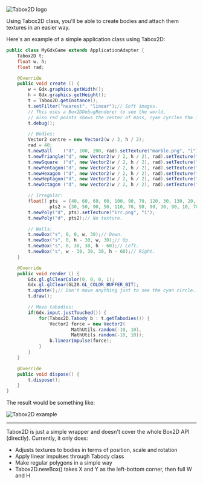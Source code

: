 ![Tabox2D logo](http://s22.postimg.org/qm3cr4ma5/logo_Tabox2_D.png)

Using Tabox2D class, you'll be able to create bodies and attach them textures in an easier way.

Here's an example of a simple application class using Tabox2D:
```java
public class MyGdxGame extends ApplicationAdapter {
	Tabox2D t;
    float w, h;
    float rad;

	@Override
	public void create () {
        w = Gdx.graphics.getWidth();
        h = Gdx.graphics.getHeight();
        t = Tabox2D.getInstance();
        t.setFilter("nearest", "linear");// Soft images.
        // This uses a Box2DDebugRenderer to see the world,
        // also red points shows the center of mass, cyan cyrcles the initial AABB center:
        t.debug();

        // Bodies:
        Vector2 centre = new Vector2(w / 2, h / 2);
        rad = 40;
        t.newBall    ("d", 100, 200, rad).setTexture("marble.png", "i");
        t.newTriangle("d", new Vector2(w / 2, h / 2), rad).setTexture("triangle.png", "i");
        t.newSquare  ("d", new Vector2(w / 2, h / 2), rad).setTexture("square.png", "i");
        t.newPentagon("d", new Vector2(w / 2, h / 2), rad).setTexture("pentagon.png", "i");
        t.newHexagon ("d", new Vector2(w / 2, h / 2), rad).setTexture("hexagon.png", "i");
        t.newHeptagon("d", new Vector2(w / 2, h / 2), rad).setTexture("heptagon.png", "i");
        t.newOctagon ("d", new Vector2(w / 2, h / 2), rad).setTexture("octagon.png", "i");

        // Irregular:
        float[] pts  = {40, 60, 60, 60, 100, 90, 70, 120, 30, 130, 20, 70},
                pts2 = {30, 50, 90, 50, 110, 70, 90, 90, 30, 90, 10, 70};
        t.newPoly("d", pts).setTexture("irr.png", "i");
        t.newPoly("d", pts2);// No texture.

        // Walls:
        t.newBox("s", 0, 0, w, 30);// Down.
        t.newBox("s", 0, h - 30, w, 30);// Up.
        t.newBox("s", 0, 30, 30, h - 60);// Left.
        t.newBox("s", w - 30, 30, 30, h - 60);// Right.
	}

	@Override
	public void render () {
        Gdx.gl.glClearColor(0, 0, 0, 1);
        Gdx.gl.glClear(GL20.GL_COLOR_BUFFER_BIT);
        t.update();// Don't move anything just to see the cyan circle.
        t.draw();

        // Move tabodies:
        if(Gdx.input.justTouched()) {
            for(Tabox2D.Tabody b : t.getTabodies()) {
                Vector2 force = new Vector2(
                        MathUtils.random(-10, 10),
                        MathUtils.random(-10, 10));
                b.linearImpulse(force);
            }
        }
	}

    @Override
    public void dispose() {
        t.dispose();
    }
}
```

The result would be something like:

![Tabox2D example](http://s2.postimg.org/rnq3zmovt/ss_tabox2d.png)

***

Tabox2D is just a simple wrapper and doesn't cover the whole Box2D API (directly). Currently, it only does:

* Adjusts textures to bodies in terms of position, scale and rotation
* Apply linear impulses through Tabody class
* Make regular polygons in a simple way
* Tabox2D.newBox() takes X and Y as the left-bottom corner, then full W and H